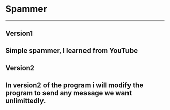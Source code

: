# Spammer
-----------------------------------------------------------------------------------------------
## Version1

Simple spammer, I learned from YouTube
-----------------------------------------------------------------------------------------------
## Version2

In version2 of the program i will modify the program to send any message we want unlimittedly.
-----------------------------------------------------------------------------------------------

